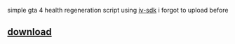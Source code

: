 simple gta 4 health regeneration script using [iv-sdk](https://github.com/Zolika1351/iv-sdk) i forgot to upload before 

## [download](https://github.com/sirenuf/iv-sdk-healthren/releases/download/1.0/IVSDKPlugin.asi)
